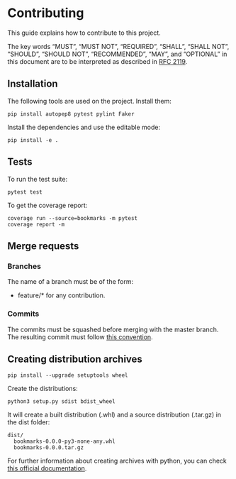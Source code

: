 # Contributing

This guide explains how to contribute to this project.

The key words “MUST”, “MUST NOT”, “REQUIRED”, “SHALL”, “SHALL NOT”, “SHOULD”, “SHOULD NOT”, “RECOMMENDED”, “MAY”, and “OPTIONAL” in this document are to be interpreted as described in [RFC 2119](https://tools.ietf.org/html/rfc2119).

## Installation

The following tools are used on the project. Install them: 

```
pip install autopep8 pytest pylint Faker
```

Install the dependencies and use the editable mode:

```
pip install -e .
```

## Tests

To run the test suite:

```
pytest test
```

To get the coverage report:

```
coverage run --source=bookmarks -m pytest
coverage report -m
```

## Merge requests

### Branches

The name of a branch must be of the form:
* feature/* for any contribution.

### Commits

The commits must be squashed before merging with the master branch. The resulting commit must follow [this convention](https://www.conventionalcommits.org/en/v1.0.0/).

## Creating distribution archives

```
pip install --upgrade setuptools wheel
```

Create the distributions:

```
python3 setup.py sdist bdist_wheel
```

It will create a built distribution (.whl) and a source distribution (.tar.gz) in the dist folder:

```
dist/
  bookmarks-0.0.0-py3-none-any.whl
  bookmarks-0.0.0.tar.gz
```

For further information about creating archives with python, you can check [this official documentation](https://packaging.python.org/tutorials/packaging-projects/#generating-distribution-archives).
